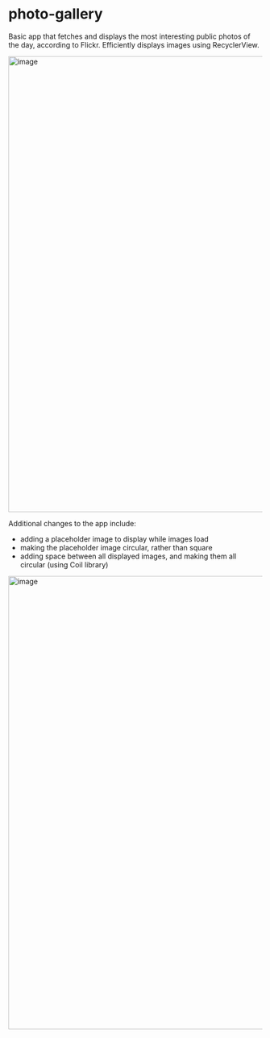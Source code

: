 # photo-gallery

Basic app that fetches and displays the most interesting public photos of the day, according to Flickr.
Efficiently displays images using RecyclerView.

<img width="905" alt="image" src="https://github.com/ariblack17/mobile-app-dev-3200/assets/115741421/037437fb-9f8f-47c7-a3d6-83a3c1ae0787">

Additional changes to the app include: 
- adding a placeholder image to display while images load
- making the placeholder image circular, rather than square
- adding space between all displayed images, and making them all circular (using Coil library)

<img width="900" alt="image" src="https://github.com/ariblack17/mobile-app-dev-3200/assets/115741421/5d59d929-994f-442c-9e11-1f500b302f9c">

